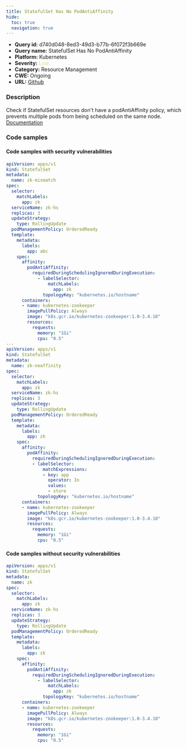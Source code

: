 ```yaml
---
title: StatefulSet Has No PodAntiAffinity
hide:
  toc: true
  navigation: true
---
```


<style>
  .highlight .hll {
    background-color: #ff171742;
  }
  .md-content {
    max-width: 1100px;
    margin: 0 auto;
  }
</style>

-   **Query id:** d740d048-8ed3-49d3-b77b-6f072f3b669e
-   **Query name:** StatefulSet Has No PodAntiAffinity
-   **Platform:** Kubernetes
-   **Severity:** <span style="color:#edd57e">Low</span>
-   **Category:** Resource Management
-   **CWE:** Ongoing
-   **URL:** [Github](https://github.com/Checkmarx/kics/tree/master/assets/queries/k8s/statefulset_has_no_pod_anti_affinity)

### Description
Check if StatefulSet resources don't have a podAntiAffinity policy, which prevents multiple pods from being scheduled on the same node.<br>
[Documentation](https://kubernetes.io/docs/concepts/scheduling-eviction/assign-pod-node/)

### Code samples
#### Code samples with security vulnerabilities
```yaml title="Positive test num. 1 - yaml file" hl_lines="53 23"
apiVersion: apps/v1
kind: StatefulSet
metadata:
  name: zk-mismatch
spec:
  selector:
    matchLabels:
      app: zk
  serviceName: zk-hs
  replicas: 3
  updateStrategy:
    type: RollingUpdate
  podManagementPolicy: OrderedReady
  template:
    metadata:
      labels:
        app: abc
    spec:
      affinity:
        podAntiAffinity:
          requiredDuringSchedulingIgnoredDuringExecution:
            - labelSelector:
                matchLabels:
                  app: zk
              topologyKey: "kubernetes.io/hostname"
      containers:
      - name: kubernetes-zookeeper
        imagePullPolicy: Always
        image: "k8s.gcr.io/kubernetes-zookeeper:1.0-3.4.10"
        resources:
          requests:
            memory: "1Gi"
            cpu: "0.5"
---
apiVersion: apps/v1
kind: StatefulSet
metadata:
  name: zk-noaffinity
spec:
  selector:
    matchLabels:
      app: zk
  serviceName: zk-hs
  replicas: 3
  updateStrategy:
    type: RollingUpdate
  podManagementPolicy: OrderedReady
  template:
    metadata:
      labels:
        app: zk
    spec:
      affinity:
        podAffinity:
          requiredDuringSchedulingIgnoredDuringExecution:
          - labelSelector:
              matchExpressions:
              - key: app
                operator: In
                values:
                - store
            topologyKey: "kubernetes.io/hostname"
      containers:
      - name: kubernetes-zookeeper
        imagePullPolicy: Always
        image: "k8s.gcr.io/kubernetes-zookeeper:1.0-3.4.10"
        resources:
          requests:
            memory: "1Gi"
            cpu: "0.5"
```


#### Code samples without security vulnerabilities
```yaml title="Negative test num. 1 - yaml file"
apiVersion: apps/v1
kind: StatefulSet
metadata:
  name: zk
spec:
  selector:
    matchLabels:
      app: zk
  serviceName: zk-hs
  replicas: 3
  updateStrategy:
    type: RollingUpdate
  podManagementPolicy: OrderedReady
  template:
    metadata:
      labels:
        app: zk
    spec:
      affinity:
        podAntiAffinity:
          requiredDuringSchedulingIgnoredDuringExecution:
            - labelSelector:
                matchLabels:
                  app: zk
              topologyKey: "kubernetes.io/hostname"
      containers:
      - name: kubernetes-zookeeper
        imagePullPolicy: Always
        image: "k8s.gcr.io/kubernetes-zookeeper:1.0-3.4.10"
        resources:
          requests:
            memory: "1Gi"
            cpu: "0.5"
```

